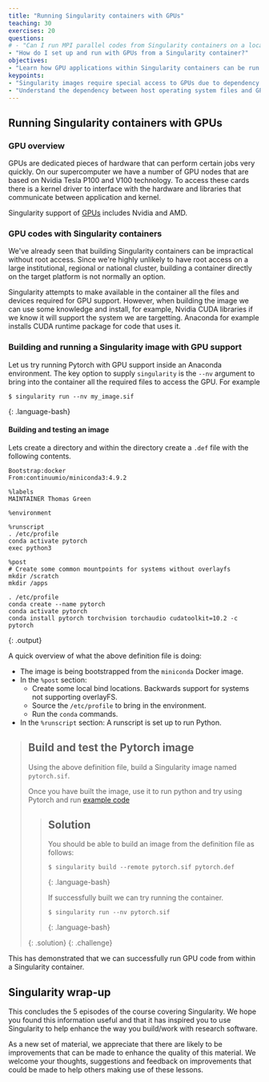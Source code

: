 ```yaml
---
title: "Running Singularity containers with GPUs"
teaching: 30
exercises: 20
questions:
# - "Can I run MPI parallel codes from Singularity containers on a local/institutional/national HPC platform?"
- "How do I set up and run with GPUs from a Singularity container?"
objectives:
- "Learn how GPU applications within Singularity containers can be run on HPC platforms"
keypoints:
- "Singularity images require special access to GPUs due to dependency on libraries on the host operating system."
- "Understand the dependency between host operating system files and GPU runtime libraries in the container."
---
```


## Running Singularity containers with GPUs

### GPU overview

GPUs are dedicated pieces of hardware that can perform certain jobs very quickly.  On our supercomputer we have a
number of GPU nodes that are based on Nvidia Tesla P100 and V100 technology.  To access these cards there is a kernel
driver to interface with the hardware and libraries that communicate between application and kernel.

Singularity support of [GPUs](https://sylabs.io/guides/3.7/user-guide/gpu.html) includes Nvidia and AMD.

### GPU codes with Singularity containers

We've already seen that building Singularity containers can be impractical without root access. Since we're highly unlikely to have root access on a large institutional, regional or national cluster, building a container directly on the target platform is not normally an option.

Singularity attempts to make available in the container all the files and devices required for GPU support.  However,
when building the image we can use some knowledge and install, for example, Nvidia CUDA libraries if we know it will
support the system we are targetting.  Anaconda for example installs CUDA runtime package for code that uses it.

### Building and running a Singularity image with GPU support

Let us try running Pytorch with GPU support inside an Anaconda environment.  The key option to supply `singularity` is
the `--nv` argument to bring into the container all the required files to access the GPU.  For example

~~~
$ singularity run --nv my_image.sif
~~~
{: .language-bash}

#### Building and testing an image

Lets create a directory and within the directory create a `.def` file with the following contents.

~~~
Bootstrap:docker
From:continuumio/miniconda3:4.9.2

%labels
MAINTAINER Thomas Green

%environment

%runscript
. /etc/profile
conda activate pytorch
exec python3

%post
# Create some common mountpoints for systems without overlayfs
mkdir /scratch
mkdir /apps

. /etc/profile
conda create --name pytorch
conda activate pytorch
conda install pytorch torchvision torchaudio cudatoolkit=10.2 -c pytorch
~~~
{: .output}

A quick overview of what the above definition file is doing:

 - The image is being bootstrapped from the `miniconda` Docker image.
 - In the `%post` section:
   - Create some local bind locations. Backwards support for systems not supporting overlayFS.
   - Source the `/etc/profile` to bring in the environment.
   - Run the `conda` commands.
 - In the `%runscript` section: A runscript is set up to run Python.

> ## Build and test the Pytorch image
>
> Using the above definition file, build a Singularity image named `pytorch.sif`.
> 
> Once you have built the image, use it to run python and try using Pytorch and run [example code](https://pytorch.org/tutorials/beginner/pytorch_with_examples.html)
> 
> > ## Solution
> > 
> > You should be able to build an image from the definition file as follows:
> > 
> > ~~~
> > $ singularity build --remote pytorch.sif pytorch.def
> > ~~~
> > {: .language-bash}
> > 
> > If successfully built we can try running the container.
> > ~~~
> > $ singularity run --nv pytorch.sif
> > ~~~
> > {: .language-bash}
> > 
> {: .solution}
{: .challenge}

This has demonstrated that we can successfully run GPU code from within a Singularity container.

## Singularity wrap-up

This concludes the 5 episodes of the course covering Singularity. We hope you found this information useful and that it has inspired you to use Singularity to help enhance the way you build/work with research software.

As a new set of material, we appreciate that there are likely to be improvements that can be made to enhance the quality of this material. We welcome your thoughts, suggestions and feedback on improvements that could be made to help others making use of these lessons.
